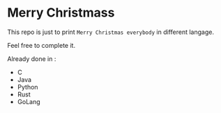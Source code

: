# Merry Christmass

This repo is just to print `Merry Christmas everybody` in different langage.

Feel free to complete it.

Already done in :
- C
- Java
- Python
- Rust
- GoLang
